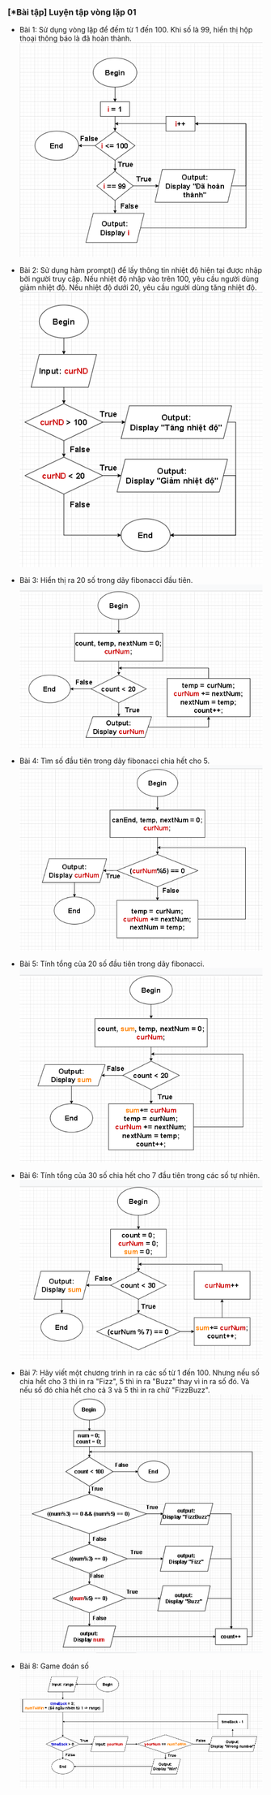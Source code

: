 ### [*Bài tập] Luyện tập vòng lặp 01

- Bài 1: Sử dụng vòng lặp để đếm từ 1 đến 100. Khi số là 99, hiển thị hộp thoại thông báo là đã hoàn thành.
![alt](Flowcharts/Bai_1.png)

- Bài 2: Sử dụng hàm prompt() để lấy thông tin nhiệt độ hiện tại được nhập bởi người truy cập. Nếu nhiệt độ nhập vào trên 100, yêu cầu người dùng giảm nhiệt độ. Nếu nhiệt độ dưới 20, yêu cầu người dùng tăng nhiệt độ.
![](Flowcharts/Bai_2.png)

- Bài 3: Hiển thị ra 20 số trong dãy fibonacci đầu tiên.
![](Flowcharts/Bai_3.png)

- Bài 4: Tìm số đầu tiên trong dãy fibonacci chia hết cho 5.
![](Flowcharts/Bai_4.png)

- Bài 5: Tính tổng của 20 số đầu tiên trong dãy fibonacci.
![](Flowcharts/Bai_5.png)

- Bài 6: Tính tổng của 30 số chia hết cho 7 đầu tiên trong các số tự nhiên.
![](Flowcharts/Bai_6.png)

- Bài 7: Hãy viết một chương trình in ra các số từ 1 đến 100. Nhưng nếu số chia hết cho 3 thì in ra "Fizz", 5 thì in ra "Buzz" thay vì in ra số đó. Và nếu số đó chia hết cho cả 3 và 5 thì in ra chữ "FizzBuzz".
![](Flowcharts/Bai_7.png)

- Bài 8: Game đoán số
![](Flowcharts/Bai_8.png)
